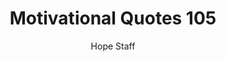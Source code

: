---
image: /assets/img/mq/mq_105_hill.png
title: Motivational Quotes 105
categories:
  - Motivational Quotes
author: Hope Staff
notes: Motivational Quotes 105
embed: >-
  EMBED_GOES_HERE
transcript: >-
  SOME LINES OF TEXT START HERE
---